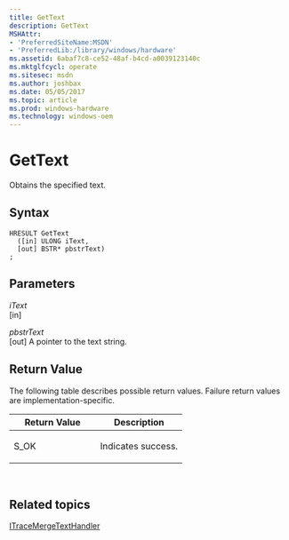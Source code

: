 ```yaml
---
title: GetText
description: GetText
MSHAttr:
- 'PreferredSiteName:MSDN'
- 'PreferredLib:/library/windows/hardware'
ms.assetid: 6abaf7c8-ce52-48af-b4cd-a0039123140c
ms.mktglfcycl: operate
ms.sitesec: msdn
ms.author: joshbax
ms.date: 05/05/2017
ms.topic: article
ms.prod: windows-hardware
ms.technology: windows-oem
---
```


# GetText


Obtains the specified text.

## Syntax


``` syntax
HRESULT GetText
  ([in] ULONG iText,
  [out] BSTR* pbstrText)
;
```

## Parameters


<a href="" id="itext"></a>*iText*  
\[in\]

<a href="" id="pbstrtext"></a>*pbstrText*  
\[out\] A pointer to the text string.

## Return Value


The following table describes possible return values. Failure return values are implementation-specific.

<table>
<colgroup>
<col width="50%" />
<col width="50%" />
</colgroup>
<thead>
<tr class="header">
<th>Return Value</th>
<th>Description</th>
</tr>
</thead>
<tbody>
<tr class="odd">
<td><p>S_OK</p></td>
<td><p>Indicates success.</p></td>
</tr>
</tbody>
</table>

 

## Related topics


[ITraceMergeTextHandler](itracemergetexthandler.md)

 

 







